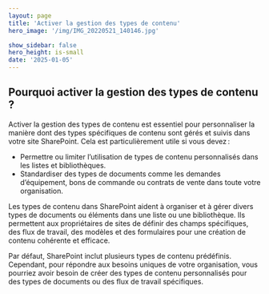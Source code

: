 ```yaml
---
layout: page
title: 'Activer la gestion des types de contenu'
hero_image: '/img/IMG_20220521_140146.jpg'

show_sidebar: false
hero_height: is-small
date: '2025-01-05'
---
```


## Pourquoi activer la gestion des types de contenu ?

Activer la gestion des types de contenu est essentiel pour personnaliser la manière dont des types spécifiques de contenu sont gérés et suivis dans votre site SharePoint. Cela est particulièrement utile si vous devez :

* Permettre ou limiter l’utilisation de types de contenu personnalisés dans les listes et bibliothèques.  
* Standardiser des types de documents comme les demandes d’équipement, bons de commande ou contrats de vente dans toute votre organisation.  

Les types de contenu dans SharePoint aident à organiser et à gérer divers types de documents ou éléments dans une liste ou une bibliothèque. Ils permettent aux propriétaires de sites de définir des champs spécifiques, des flux de travail, des modèles et des formulaires pour une création de contenu cohérente et efficace.

Par défaut, SharePoint inclut plusieurs types de contenu prédéfinis. Cependant, pour répondre aux besoins uniques de votre organisation, vous pourriez avoir besoin de créer des types de contenu personnalisés pour des types de documents ou des flux de travail spécifiques.  

